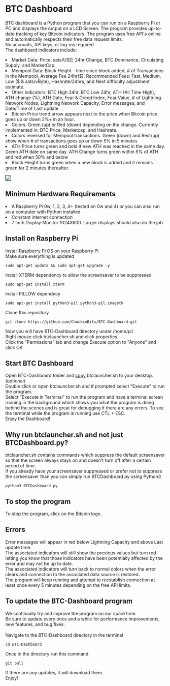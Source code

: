 # BTC Dashboard
BTC dashboard is a Python program that you can run on a Raspberry Pi or PC and displays the output on a LCD Screen. The program provides up-to-date tracking of key Bitcoin indicators. The program uses free API's online and automatically respects their free data request limits. <br>
No accounts, API keys, or log-ins required<br>
The dashboard indicators include:<br>
<li> Market Data: Price, sats/USD, 24hr Change, BTC Dominance, Circulating Supply, and MarketCap.
<li> Mempool Data: Block Height - time since block added, # of Transactions in the Mempool, Average Fee 24hr($), Recommended Fees: Fast, Medium, Low ($ & sats/vByte), Hashrate/24hrs, and Next difficulty adjustment estimate.
<li> Other Indicators: BTC High 24hr, BTC Low 24hr, ATH (All Time High), ATH change (%), ATH Date, Fear & Greed Index, Fear Value, # of Lightning Network Nodes, Lightning Network Capacity, Error messages, and Date/Time of Last update
<li> Bitcoin Price trend arrow appears next to the price when Bitcoin price goes up or down 2%+ in an hour.
<li> Colors: Green (up) or Red (down) depending on the change. Currently implemented in: BTC Price, Marketcap, and Hashrate.
<li> Colors reversed for Mempool transactions. Green (down) and Red (up) show when # of transactions goes up or down 5% in 5 minutes
<li> ATH Price turns green and bold if new ATH was reached in the same day. Green ATH date on same day. ATH Change turns green within 5% of ATH and red when 50% and below 
<li>Block Height turns green when a new block is added and it remains green for 2 minutes thereafter.

<img src="https://cypherhive.com/wp-content/uploads/2021/03/BTC-Dashboard2-scaled.jpg" border="1"><br>

## Minimum Hardware Requirements
<li>A Raspberry Pi 0w, 1, 2, 3, 4+ (tested on 0w and 4) or you can also run on a computer with Python installed
<li>Constant internet connection
<li>7 Inch Display Monitor 1024X600. Larger displays should also do the job.

## Install on Raspberry Pi
Install [Raspberry Pi OS](https://www.raspberrypi.org/software/) on your Raspberry Pi<br>
Make sure everything is updated
```shell
sudo apt-get update && sudo apt-get upgrade -y
```
Install XTERM dependency to allow the screensaver to be suppressed
```shell
sudo apt-get install xterm
```
Install PILLOW dependecy
```shell
sudo apt-get install python3-pil python3-pil.imagetk
```
Clone this repository
```shell
git clone https://github.com/ChuckinBits/BTC-Dashboard.git
```
Now you will have BTC-Dashboard directory under /home/pi/
<br>Right mouse click btclauncher.sh and click properties
<br>Click the "Permissions" tab and change Execute option to "Anyone" and click OK

## Start BTC Dashboard
Open BTC-Dashboard folder and [copy](https://projects.raspberrypi.org/en/projects/rpi-gui-copying-files) btclauncher.sh to your desktop. (optional) <br>
Double click or open btclauncher.sh and if prompted select "Execute" to run the program. <br>
Select "Execute in Terminal" to run the program and have a terminal screen running in the background which shows you what the program is doing behind the scenes and is great for debugging if there are any errors. To see the terminal while the program is running use CTL + ESC.
<br>Enjoy the Dashboard!

## Why run btclauncher.sh and not just BTCDashboard.py?
btclauncher.sh contains commands which suppress the default screensaver so that the screen always stays on and doesn't turn off after a certain period of time. <br>
If you already have your screensaver suppressed or prefer not to suppress the screensaver than you can simply run BTCDashboard.py using Python3
```shell
python3 BTCDashboard.py
```

## To stop the program
To stop the program, click on the Bitcoin logo.

## Errors
Error messages will appear in red below Lightning Capacity and above Last update time. <br>
The associated indicators will still show the previous values but turn red letting you know that those indicators have been potentially affected by the error and may not be up to date. <br>
The associated indicators will turn back to normal colors when the error clears and connection to the associated data source is restored. <br>
The program will keep running and attempt to reestablish connection at least once every 5 minutes depending on the free API limits.

## To update the BTC-Dashboard program
We continually try and improve the program on our spare time.<br>
Be sure to update every once and a while for performance improvements, new features, and bug fixes. <br>
<br>
Navigate to the BTC-Dashboard directory in the terminal
```shell
cd BTC-Dashboard
```
Once in the directory run this command
```shell
git pull
```
If there are any updates, it will download them.<br>
Enjoy!

